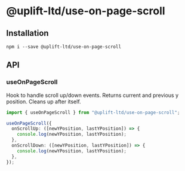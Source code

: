 # @uplift-ltd/use-on-page-scroll

## Installation

    npm i --save @uplift-ltd/use-on-page-scroll

## API

### useOnPageScroll

Hook to handle scroll up/down events. Returns current and previous y position. Cleans up after
itself.

```ts
import { useOnPageScroll } from "@uplift-ltd/use-on-page-scroll";

useOnPageScroll({
  onScrollUp: ([newYPosition, lastYPosition]) => {
    console.log(newYPosition, lastYPosition);
  },
  onScrollDown: ([newYPosition, lastYPosition]) => {
    console.log(newYPosition, lastYPosition);
  },
});
```

